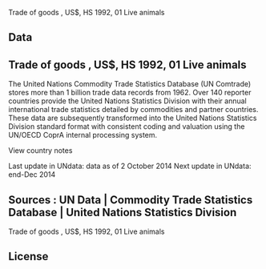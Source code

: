 Trade of goods , US$, HS 1992, 01 Live animals

## Data

## Trade of goods , US$, HS 1992, 01 Live animals

The United Nations Commodity Trade Statistics Database (UN Comtrade) stores more than 1 billion trade data records from 1962. Over 140 reporter countries provide the United Nations Statistics Division with their annual international trade statistics detailed by commodities and partner countries. These data are subsequently transformed into the United Nations Statistics Division standard format with consistent coding and valuation using the UN/OECD CoprA internal processing system.

View country notes

Last update in UNdata: data as of 2 October 2014
Next update in UNdata: end-Dec 2014 

## Sources : UN Data |	Commodity Trade Statistics Database |	United Nations Statistics Division

Trade of goods , US$, HS 1992, 01 Live animals

## License
